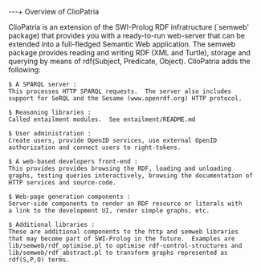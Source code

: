 ---+ Overview of ClioPatria

ClioPatria is an extension of the SWI-Prolog RDF infratructure (`semweb'
package) that provides you with a   ready-to-run  web-server that can be
extended into a  full-fledged  Semantic   Web  application.  The  semweb
package provides reading and writing RDF   (XML and Turtle), storage and
querying by means of rdf(Subject,   Predicate,  Object). ClioPatria adds
the following:

    $ A SPARQL server :
    This processes HTTP SPARQL requests.  The server also includes
    support for SeRQL and the Sesame (www.openrdf.org) HTTP protocol.

    $ Reasoning libraries :
    Called entailment modules.  See entailment/README.md

    $ User administration :
    Create users, provide OpenID services, use external OpenID
    authorization and connect users to right-tokens.

    $ A web-based developers front-end :
    This provides provides browsing the RDF, loading and unloading
    graphs, testing queries interactively, browsing the documentation of
    HTTP services and source-code.

    $ Web-page generation components :
    Server-side components to render an RDF resource or literals with
    a link to the development UI, render simple graphs, etc.

    $ Additional libraries :
    These are additional components to the http and semweb libraries
    that may become part of SWI-Prolog in the future.  Examples are
    lib/semweb/rdf_optimise.pl to optimise rdf-control-structures and
    lib/semweb/rdf_abstract.pl to transform graphs represented as
    rdf(S,P,O) terms.
